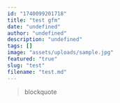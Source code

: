 ```yaml
---
id: "1740099201718"
title: "test gfm"
date: "undefined"
author: "undefined"
description: "undefined"
tags: []
image: "assets/uploads/sample.jpg"
featured: "true"
slug: "test"
filename: "test.md"
---
```

> blockquote
